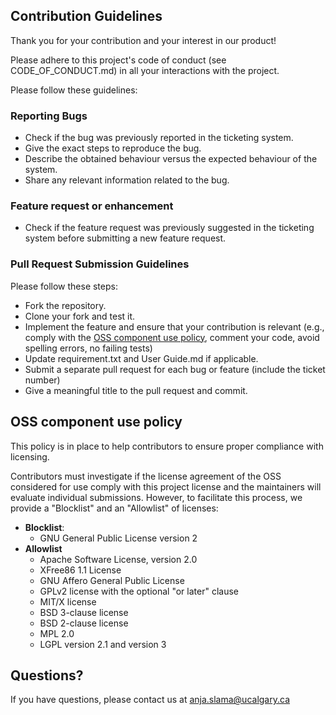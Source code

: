 ## Contribution Guidelines
Thank you for your contribution and your interest in our product!

Please adhere to this project's code of conduct (see CODE_OF_CONDUCT.md) in all your interactions with the project.

Please follow these guidelines:


### Reporting Bugs
- Check if the bug was previously reported in the ticketing system.
- Give the exact steps to reproduce the bug.
- Describe the obtained behaviour versus the expected behaviour of the system.
- Share any relevant information related to the bug.

### Feature request or enhancement
- Check if the feature request was previously suggested in the ticketing system before submitting a new feature request. 

### Pull Request Submission Guidelines
Please follow these steps:
- Fork the repository.
- Clone your fork and test it.
- Implement the feature and ensure that your contribution is relevant (e.g., comply with the [OSS component use policy](#OSS-component-use-policy), comment your code, avoid spelling errors, no failing tests)
- Update requirement.txt and User Guide.md if applicable.
- Submit a separate pull request for each bug or feature (include the ticket number)
- Give a meaningful title to the pull request and commit.

## OSS component use policy
This policy is in place to help contributors to ensure proper compliance with licensing.

Contributors must investigate if the license agreement of the OSS considered for use comply with this project license and the maintainers will evaluate individual submissions.
However, to facilitate this process, we provide a "Blocklist" and an "Allowlist" of licenses:
- **Blocklist**: 
  - GNU General Public License version 2
- **Allowlist**
  - Apache Software License, version 2.0
  - XFree86 1.1 License
  - GNU Affero General Public License
  - GPLv2 license with the optional "or later" clause 
  - MIT/X license
  - BSD 3-clause license 
  - BSD 2-clause license
  - MPL 2.0
  - LGPL version 2.1 and version 3

  
## Questions?
If you have questions, please contact us at anja.slama@ucalgary.ca
